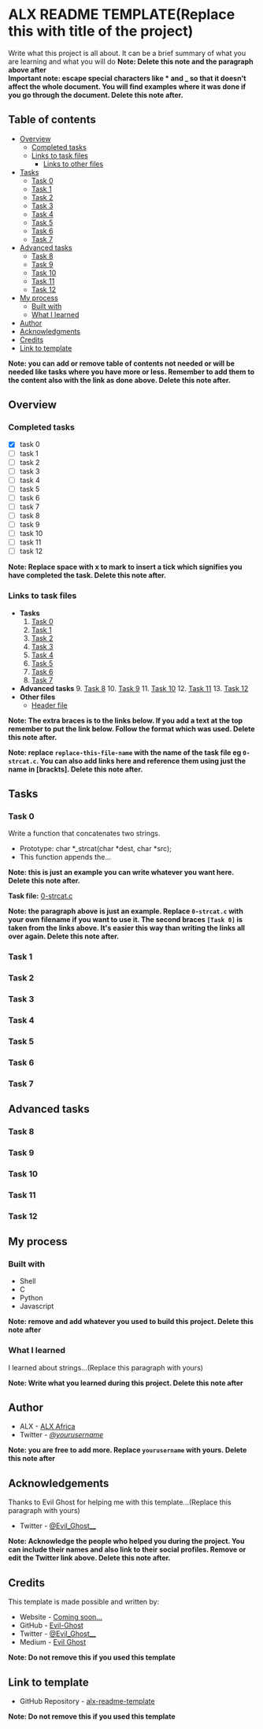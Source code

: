 # ALX README TEMPLATE(Replace this with title of the project)

Write what this project is all about. It can be a brief summary of what you are learning and what you will do
**Note: Delete this note and the paragraph above after**  
**Important note: escape special characters like * and _ so that it doesn't affect the whole document. You will find examples where it was done if you go through the document. Delete this note after.**

## Table of contents

- [Overview](#overview)
  - [Completed tasks](#completed-tasks)
  - [Links to task files](#links-to-task-files)
    - [Links to other files](#links-to-other-files)
- [Tasks](#tasks)
  - [Task 0](#task-0)
  - [Task 1](#task-1)
  - [Task 2](#task-2)
  - [Task 3](#task-3)
  - [Task 4](#task-4)
  - [Task 5](#task-5)
  - [Task 6](#task-6)
  - [Task 7](#task-7)
- [Advanced tasks](#advanced-tasks)
  - [Task 8](#task-8)
  - [Task 9](#task-9)
  - [Task 10](#task-10)
  - [Task 11](#task-11)
  - [Task 12](#task-12)
- [My process](#my-process)
  - [Built with](#built-with)
  - [What I learned](#what-i-learned)
- [Author](#author)
- [Acknowledgments](#acknowledgments)
- [Credits](#credits)
- [Link to template](#link-to-template)

**Note: you can add or remove table of contents not needed or will be needed like tasks where you have more or less. Remember to add them to the content also with the link as done above. Delete this note after.**

## Overview

### Completed tasks

- [x] task 0
- [ ] task 1
- [ ] task 2
- [ ] task 3
- [ ] task 4
- [ ] task 5
- [ ] task 6
- [ ] task 7
- [ ] task 8
- [ ] task 9
- [ ] task 10
- [ ] task 11
- [ ] task 12

**Note: Replace space with x to mark to insert a tick which signifies you have completed the task. Delete this note after.**

### Links to task files

- **Tasks**
  1. [Task 0][Task 0]
  2. [Task 1][Task 1]
  3. [Task 2][Task 2]
  4. [Task 3][Task 3]
  5. [Task 4][Task 4]
  6. [Task 5][Task 5]
  7. [Task 6][Task 6]
  8. [Task 7][Task 7]
- **Advanced tasks**
  9. [Task 8][Task 8]
  10. [Task 9][Task 9]
  11. [Task 10][Task 10]
  12. [Task 11][Task 11]
  13. [Task 12][Task 12]
- **Other files**
  - [Header file][Header file]

**Note: The extra braces is to the links below. If you add a text at the top remember to put the link below. Follow the format which was used. Delete this note after.**

[Task 0]: ./replace-this-with-file-name
[Task 1]: ./replace-this-with-file-name
[Task 2]: ./replace-this-with-file-name
[Task 3]: ./replace-this-with-file-name
[Task 4]: ./replace-this-with-file-name
[Task 5]: ./replace-this-with-file-name
[Task 6]: ./replace-this-with-file-name
[Task 7]: ./replace-this-with-file-name
[Task 8]: ./replace-this-with-file-name
[Task 9]: ./replace-this-with-file-name
[Task 10]: ./replace-this-with-file-name
[Task 11]: ./replace-this-with-file-name
[Task 12]: ./replace-this-with-file-name
[Header file]: ./replace-this-with-file-name

**Note: replace `replace-this-file-name` with the name of the task file eg `0-strcat.c`. You can also add links here and reference them using just the name in [brackts]. Delete this note after.**

## Tasks

### Task 0

Write a function that concatenates two strings.  
- Prototype: char \*\_strcat(char \*dest, char \*src);
- This function appends the...

**Note: this is just an example you can write whatever you want here. Delete this note after.**

**Task file:** [0-strcat.c][Task 0]

**Note: the paragraph above is just an example. Replace `0-strcat.c` with your own filename if you want to use it. The second braces `[Task 0]` is taken from the links above. It's easier this way than writing the links all over again. Delete this note after.**

### Task 1


### Task 2


### Task 3


### Task 4


### Task 5


### Task 6


### Task 7


## Advanced tasks

### Task 8


### Task 9


### Task 10


### Task 11


### Task 12


## My process

### Built with

- Shell
- C
- Python
- Javascript

**Note: remove and add whatever you used to build this project. Delete this note after**

### What I learned

I learned about strings...(Replace this paragraph with yours)

**Note: Write what you learned during this project. Delete this note after**

## Author

- ALX - [ALX Africa](https://www.alxafrica.com)
- Twitter - [_@yourusername_](https://twitter.com/yourusername)

**Note: you are free to add more. Replace `yourusername` with yours. Delete this note after**

## Acknowledgements

Thanks to Evil Ghost for helping me with this template...(Replace this paragraph with yours)  
- Twitter - [@Evil\_Ghost\_\_](https://www.twitter.com/evil_ghost__)

**Note: Acknowledge the people who helped you during the project. You can include their names and also link to their social profiles. Remove or edit the Twitter link above. Delete this note after.**

## Credits

This template is made possible and written by:
- Website - [Coming soon...](#)
- GitHub - [Evil-Ghost](https://github.com/Evil-Ghost)
- Twitter - [@Evil\_Ghost\_\_](https://www.twitter.com/evil_ghost__)
- Medium - [Evil Ghost](https://medium.com/@evilghost)

**Note: Do not remove this if you used this template**

## Link to template

- GitHub Repository - [alx-readme-template](https://github.com/Evil-Ghost/alx-readme-template)

**Note: Do not remove this if you used this template**
